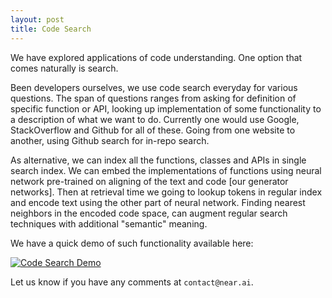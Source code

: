 ```yaml
---
layout: post
title: Code Search
---
```


We have explored applications of code understanding. One option that comes naturally is search.

Been developers ourselves, we use code search everyday for various questions. The span of questions ranges from asking for definition of specific function or API, looking up implementation
of some functionality to a description of what we want to do.
Currently one would use Google, StackOverflow and Github for all of these. Going from one website to another,
using Github search for in-repo search.

As alternative, we can index all the functions, classes and APIs in single search index. 
We can embed the implementations of functions using neural network pre-trained on aligning of the text and code [our generator networks].
Then at retrieval time we going to lookup tokens in regular index and encode text using the other part of neural network.
Finding nearest neighbors in the encoded code space, can augment regular search techniques with additional "semantic" meaning.

We have a quick demo of such functionality available here:

[![Code Search Demo](https://img.youtube.com/vi/8XSf6XfYl64/0.jpg)](https://www.youtube.com/watch?v=8XSf6XfYl64)

Let us know if you have any comments at `contact@near.ai`.

